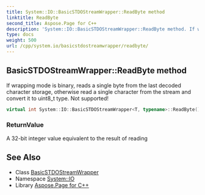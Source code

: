 ```yaml
---
title: System::IO::BasicSTDOStreamWrapper::ReadByte method
linktitle: ReadByte
second_title: Aspose.Page for C++
description: 'System::IO::BasicSTDOStreamWrapper::ReadByte method. If wrapping mode is binary, reads a single byte from the last decoded character storage, otherwise read a single character from the stream and convert it to uint8_t type. Not supported! in C++.'
type: docs
weight: 500
url: /cpp/system.io/basicstdostreamwrapper/readbyte/
---
```

## BasicSTDOStreamWrapper::ReadByte method


If wrapping mode is binary, reads a single byte from the last decoded character storage, otherwise read a single character from the stream and convert it to uint8_t type. Not supported!

```cpp
virtual int System::IO::BasicSTDOStreamWrapper<T, typename>::ReadByte() override
```


### ReturnValue

A 32-bit integer value equivalent to the result of reading

## See Also

* Class [BasicSTDOStreamWrapper](../)
* Namespace [System::IO](../../)
* Library [Aspose.Page for C++](../../../)
